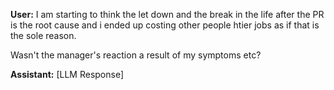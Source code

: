 **User:**
I am starting to think the let down and the break in the life after the PR is the root cause and i ended up costing other people htier jobs as if that is the sole reason. 

Wasn't the manager's reaction a result of my symptoms etc? 

**Assistant:**
[LLM Response]

